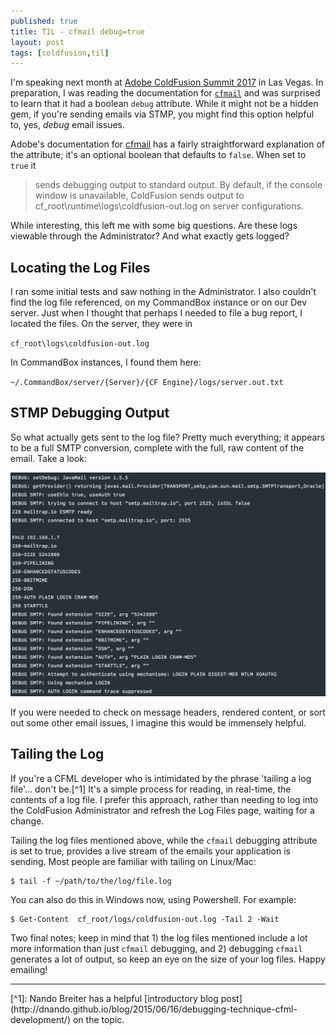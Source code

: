 ```yaml
---
published: true
title: TIL - cfmail debug=true
layout: post
tags: [coldfusion,til]
---
```

I'm speaking next month at [Adobe ColdFusion Summit 2017](https://cfsummit.adobeevents.com/) in Las Vegas. In preparation, I was reading the documentation for [`cfmail`](https://cfdocs.org/cfmail) and was surprised to learn that it had a boolean `debug` attribute. While it might not be a hidden gem, if you're sending emails via STMP, you might find this option helpful to, yes, *debug* email issues.
<!--more-->

Adobe's documentation for [cfmail](https://helpx.adobe.com/coldfusion/cfml-reference/coldfusion-tags/tags-m-o/cfmail.html) has a fairly straightforward explanation of the attribute; it's an optional boolean that defaults to `false`. When set to `true` it

> sends debugging output to standard output. By default, if the console window is unavailable, ColdFusion sends output to cf_root\runtime\logs\coldfusion-out.log on server configurations.

While interesting, this left me with some big questions. Are these logs viewable through the Administrator? And what exactly gets logged?

## Locating the Log Files
I ran some initial tests and saw nothing in the Administrator. I also couldn't find the log file referenced, on my CommandBox instance or on our Dev server. Just when I thought that perhaps I needed to file a bug report, I located the files. On the server, they were in

`cf_root\logs\coldfusion-out.log`

In CommandBox instances, I found them here: 

`~/.CommandBox/server/{Server}/{CF Engine}/logs/server.out.txt`

## STMP Debugging Output

So what actually gets sent to the log file? Pretty much everything; it appears to be a full SMTP conversion, complete with the full, raw content of the email. Take a look:

![cfmail smtp debugging conversation](/public/assets/images/cfmail-smtp-debugging-conversation.png)

If you were needed to check on message headers, rendered content, or sort out some other email issues, I imagine this would be immensely helpful.

## Tailing the Log

If you're a CFML developer who is intimidated by the phrase 'tailing a log file'... don't be.[^1] It's a simple process for reading, in real-time, the contents of a log file. I prefer this approach, rather than needing to log into the ColdFusion Administrator and refresh the Log Files page, waiting for a change.

Tailing the log files mentioned above, while the `cfmail` debugging attribute is set to true, provides a live stream of the emails your application is sending. Most people are familiar with tailing on Linux/Mac: 

```shell_session
$ tail -f ~/path/to/the/log/file.log
```

You can also do this in Windows now, using Powershell. For example:

```shell_session
$ Get-Content  cf_root/logs/coldfusion-out.log -Tail 2 -Wait
```

Two final notes; keep in mind that  1) the log files mentioned include a lot more information than just `cfmail` debugging, and 2) debugging `cfmail` generates a lot of output, so keep an eye on the size of your log files. Happy emailing!
<hr>
[^1]: Nando Breiter has a helpful [introductory blog post](http://dnando.github.io/blog/2015/06/16/debugging-technique-cfml-development/) on the topic.


  
